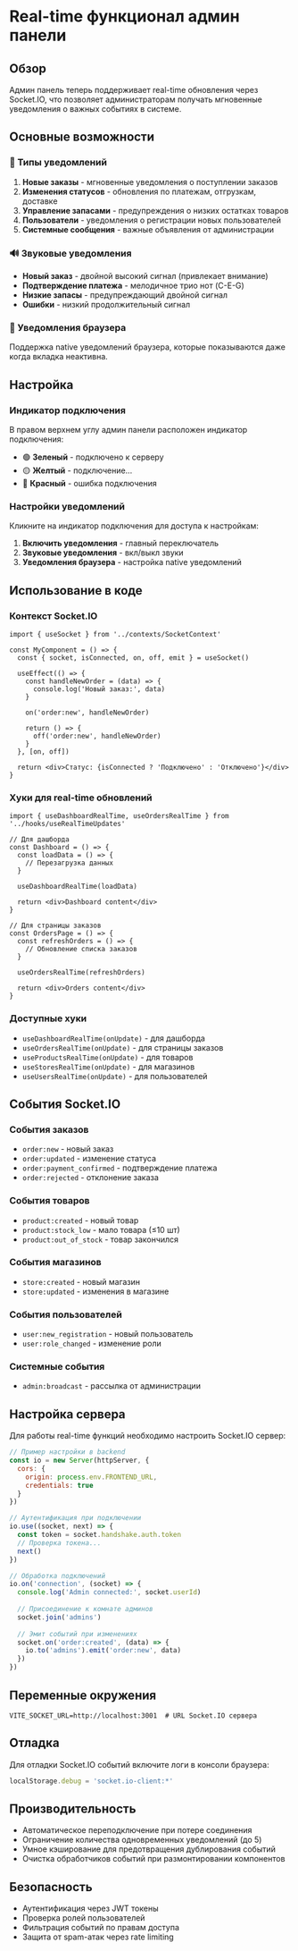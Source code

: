 # Real-time функционал админ панели

## Обзор

Админ панель теперь поддерживает real-time обновления через Socket.IO, что позволяет администраторам получать мгновенные уведомления о важных событиях в системе.

## Основные возможности

### 🔔 Типы уведомлений

1. **Новые заказы** - мгновенные уведомления о поступлении заказов
2. **Изменения статусов** - обновления по платежам, отгрузкам, доставке
3. **Управление запасами** - предупреждения о низких остатках товаров
4. **Пользователи** - уведомления о регистрации новых пользователей
5. **Системные сообщения** - важные объявления от администрации

### 🔊 Звуковые уведомления

- **Новый заказ** - двойной высокий сигнал (привлекает внимание)
- **Подтверждение платежа** - мелодичное трио нот (C-E-G)  
- **Низкие запасы** - предупреждающий двойной сигнал
- **Ошибки** - низкий продолжительный сигнал

### 📱 Уведомления браузера

Поддержка native уведомлений браузера, которые показываются даже когда вкладка неактивна.

## Настройка

### Индикатор подключения

В правом верхнем углу админ панели расположен индикатор подключения:
- 🟢 **Зеленый** - подключено к серверу
- 🟡 **Желтый** - подключение...
- 🔴 **Красный** - ошибка подключения

### Настройки уведомлений

Кликните на индикатор подключения для доступа к настройкам:

1. **Включить уведомления** - главный переключатель
2. **Звуковые уведомления** - вкл/выкл звуки
3. **Уведомления браузера** - настройка native уведомлений

## Использование в коде

### Контекст Socket.IO

```tsx
import { useSocket } from '../contexts/SocketContext'

const MyComponent = () => {
  const { socket, isConnected, on, off, emit } = useSocket()
  
  useEffect(() => {
    const handleNewOrder = (data) => {
      console.log('Новый заказ:', data)
    }
    
    on('order:new', handleNewOrder)
    
    return () => {
      off('order:new', handleNewOrder)  
    }
  }, [on, off])
  
  return <div>Статус: {isConnected ? 'Подключено' : 'Отключено'}</div>
}
```

### Хуки для real-time обновлений

```tsx
import { useDashboardRealTime, useOrdersRealTime } from '../hooks/useRealTimeUpdates'

// Для дашборда
const Dashboard = () => {
  const loadData = () => {
    // Перезагрузка данных
  }
  
  useDashboardRealTime(loadData)
  
  return <div>Dashboard content</div>
}

// Для страницы заказов
const OrdersPage = () => {
  const refreshOrders = () => {
    // Обновление списка заказов
  }
  
  useOrdersRealTime(refreshOrders)
  
  return <div>Orders content</div>
}
```

### Доступные хуки

- `useDashboardRealTime(onUpdate)` - для дашборда
- `useOrdersRealTime(onUpdate)` - для страницы заказов  
- `useProductsRealTime(onUpdate)` - для товаров
- `useStoresRealTime(onUpdate)` - для магазинов
- `useUsersRealTime(onUpdate)` - для пользователей

## События Socket.IO

### События заказов
- `order:new` - новый заказ
- `order:updated` - изменение статуса
- `order:payment_confirmed` - подтверждение платежа
- `order:rejected` - отклонение заказа

### События товаров
- `product:created` - новый товар
- `product:stock_low` - мало товара (≤10 шт)
- `product:out_of_stock` - товар закончился

### События магазинов
- `store:created` - новый магазин
- `store:updated` - изменения в магазине

### События пользователей
- `user:new_registration` - новый пользователь
- `user:role_changed` - изменение роли

### Системные события
- `admin:broadcast` - рассылка от администрации

## Настройка сервера

Для работы real-time функций необходимо настроить Socket.IO сервер:

```javascript
// Пример настройки в backend
const io = new Server(httpServer, {
  cors: {
    origin: process.env.FRONTEND_URL,
    credentials: true
  }
})

// Аутентификация при подключении
io.use((socket, next) => {
  const token = socket.handshake.auth.token
  // Проверка токена...
  next()
})

// Обработка подключений
io.on('connection', (socket) => {
  console.log('Admin connected:', socket.userId)
  
  // Присоединение к комнате админов
  socket.join('admins')
  
  // Эмит событий при изменениях
  socket.on('order:created', (data) => {
    io.to('admins').emit('order:new', data)
  })
})
```

## Переменные окружения

```env
VITE_SOCKET_URL=http://localhost:3001  # URL Socket.IO сервера
```

## Отладка

Для отладки Socket.IO событий включите логи в консоли браузера:

```javascript
localStorage.debug = 'socket.io-client:*'
```

## Производительность

- Автоматическое переподключение при потере соединения
- Ограничение количества одновременных уведомлений (до 5)
- Умное кэширование для предотвращения дублирования событий
- Очистка обработчиков событий при размонтировании компонентов

## Безопасность

- Аутентификация через JWT токены
- Проверка ролей пользователей
- Фильтрация событий по правам доступа
- Защита от spam-атак через rate limiting
